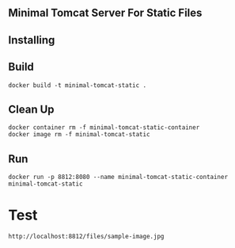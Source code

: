 ## Minimal Tomcat Server For Static Files

## Installing

## Build
    docker build -t minimal-tomcat-static .

## Clean Up
    docker container rm -f minimal-tomcat-static-container
    docker image rm -f minimal-tomcat-static

## Run
    docker run -p 8812:8080 --name minimal-tomcat-static-container minimal-tomcat-static

# Test
    http://localhost:8812/files/sample-image.jpg

